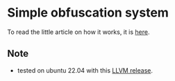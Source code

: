 # Simple obfuscation system

To read the little article on how it works, it is [here](./docs/ARTICLE.md).

## Note
- tested on ubuntu 22.04 with this [LLVM release](https://github.com/llvm/llvm-project/releases/download/llvmorg-16.0.4/clang+llvm-16.0.4-x86_64-linux-gnu-ubuntu-22.04.tar.xz).
